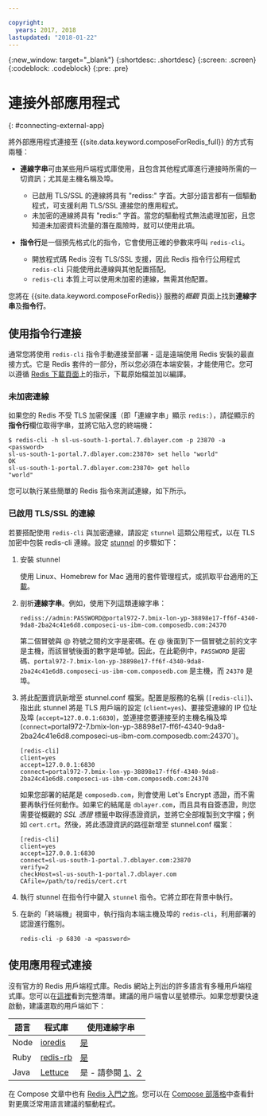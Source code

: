 ```yaml
---

copyright:
  years: 2017, 2018
lastupdated: "2018-01-22"
---
```


{:new_window: target="_blank"}
{:shortdesc: .shortdesc}
{:screen: .screen}
{:codeblock: .codeblock}
{:pre: .pre}

# 連接外部應用程式
{: #connecting-external-app}

將外部應用程式連接至 {{site.data.keyword.composeForRedis_full}} 的方式有兩種：

- **連線字串**可由某些用戶端程式庫使用，且包含其他程式庫進行連接時所需的一切資訊；尤其是主機名稱及埠。
  - 已啟用 TLS/SSL 的連線將具有 "rediss:" 字首。大部分語言都有一個驅動程式，可支援利用 TLS/SSL 連接您的應用程式。 
  - 未加密的連線將具有 "redis:" 字首。當您的驅動程式無法處理加密，且您知道未加密資料流量的潛在風險時，就可以使用此項。 

- **指令行**是一個預先格式化的指令，它會使用正確的參數來呼叫 `redis-cli`。
  - 開放程式碼 Redis 沒有 TLS/SSL 支援，因此 Redis 指令行公用程式 `redis-cli` 只能使用此連線與其他配置搭配。
  - `redis-cli` 本質上可以使用未加密的連線，無需其他配置。

您將在 {{site.data.keyword.composeForRedis}} 服務的*概觀* 頁面上找到**連線字串**及**指令行**。


## 使用指令行連接

通常您將使用 `redis-cli` 指令手動連接至部署 - 這是遠端使用 Redis 安裝的最直接方式。它是 Redis 套件的一部分，所以您必須在本端安裝，才能使用它。您可以遵循 [Redis 下載頁面](http://redis.io/download)上的指示，下載原始檔並加以編譯。

### 未加密連線

如果您的 Redis 不受 TLS 加密保護（即「連線字串」顯示 `redis:`），請從顯示的**指令行**欄位取得字串，並將它貼入您的終端機：
```shell
$ redis-cli -h sl-us-south-1-portal.7.dblayer.com -p 23870 -a <password>
sl-us-south-1-portal.7.dblayer.com:23870> set hello "world"
OK
sl-us-south-1-portal.7.dblayer.com:23870> get hello
"world"
```
您可以執行某些簡單的 Redis 指令來測試連線，如下所示。



### 已啟用 TLS/SSL 的連線

若要搭配使用 `redis-cli` 與加密連線，請設定 `stunnel` 這類公用程式，以在 TLS 加密中包裝 redis-cli 連線。設定 [stunnel](https://www.stunnel.org/index.html) 的步驟如下：

1. 安裝 stunnel
    
    使用 Linux、Homebrew for Mac 適用的套件管理程式，或抓取平台適用的[下載](https://www.stunnel.org/downloads.html)。

2. 剖析**連線字串**。例如，使用下列這類連線字串：
   ```text
   rediss://admin:PASSWORD@portal972-7.bmix-lon-yp-38898e17-ff6f-4340-9da8-2ba24c41e6d8.composeci-us-ibm-com.composedb.com:24370
   ```
   第二個冒號與 @ 符號之間的文字是密碼。在 @ 後面到下一個冒號之前的文字是主機，而該冒號後面的數字是埠號。因此，在此範例中，`PASSWORD` 是密碼、`portal972-7.bmix-lon-yp-38898e17-ff6f-4340-9da8-2ba24c41e6d8.composeci-us-ibm-com.composedb.com` 是主機，而 `24370` 是埠。

3. 將此配置資訊新增至 stunnel.conf 檔案。配置是服務的名稱 (`[redis-cli]`)、指出此 stunnel 將是 TLS 用戶端的設定 (`client=yes`)、要接受連線的 IP 位址及埠 (`accept=127.0.0.1:6830`)，並連接您要連接至的主機名稱及埠 (`connect=`portal972-7.bmix-lon-yp-38898e17-ff6f-4340-9da8-2ba24c41e6d8.composeci-us-ibm-com.composedb.com:24370`)。
    ```text
    [redis-cli]
    client=yes
    accept=127.0.0.1:6830
    connect=portal972-7.bmix-lon-yp-38898e17-ff6f-4340-9da8-2ba24c41e6d8.composeci-us-ibm-com.composedb.com:24370
    ```
    如果您部署的結尾是 `composedb.com`，則會使用 Let's Encrypt 憑證，而不需要再執行任何動作。如果它的結尾是 `dblayer.com`，而且具有自簽憑證，則您需要從概觀的 *SSL 憑證* 標籤中取得憑證資訊，並將它全部複製到文字檔；例如 `cert.crt`。然後，將此憑證資訊的路徑新增至 stunnel.conf 檔案：
    
    ```text
    [redis-cli]
    client=yes
    accept=127.0.0.1:6830
    connect=sl-us-south-1-portal.7.dblayer.com:23870
    verify=2
    checkHost=sl-us-south-1-portal.7.dblayer.com
    CAfile=/path/to/redis/cert.crt
    ```

3. 執行 stunnel
    在指令行中鍵入 `stunnel` 指令。它將立即在背景中執行。
    
4. 在新的「終端機」視窗中，執行指向本端主機及埠的 `redis-cli`，利用部署的認證進行鑑別。
    ```shell
    redis-cli -p 6830 -a <password>
    ```

## 使用應用程式連接

沒有官方的 Redis 用戶端程式庫。Redis 網站上列出的許多語言有多種用戶端程式庫。您可以在[這裡](http://redis.io/clients)看到完整清單。建議的用戶端會以星號標示。如果您想要快速啟動，建議選取的用戶端如下：       

語言|程式庫|使用連線字串
----------|----------|-----------
Node|[ioredis](https://github.com/luin/ioredis)|[是](https://github.com/luin/ioredis#connect-to-redis)
Ruby|[redis-rb](https://github.com/redis/redis-rb)|[是](http://www.rubydoc.info/github/redis/redis-rb/master/Redis%3Ainitialize)
Java|[Lettuce](https://github.com/mp911de/lettuce)|是 - 請參閱 [1](https://github.com/mp911de/lettuce/wiki/Redis-URI-and-connection-details)、[2](https://lettuce.io/core/release/api/io/lettuce/core/RedisClient.html)

在 Compose 文章中也有 [Redis 入門之旅](https://www.compose.com/articles/a-tour-of-the-redis-stars-2/)。您可以在 [Compose 部落格](https://www.compose.com/articles/)中查看針對更廣泛常用語言建議的驅動程式。
